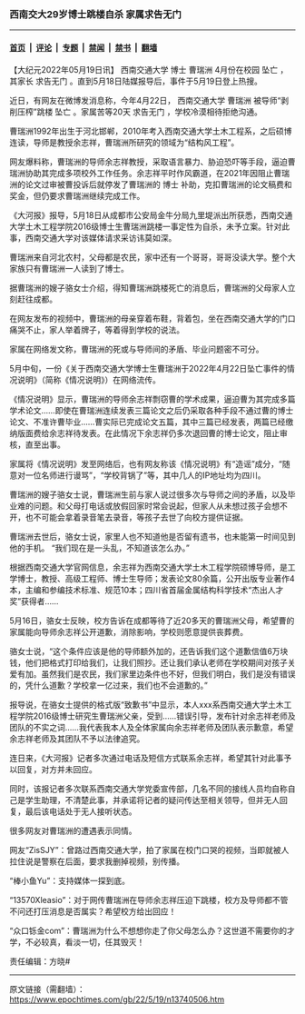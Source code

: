 ### 西南交大29岁博士跳楼自杀 家属求告无门

---

#### [首页](../../../..?n13740506) &nbsp;|&nbsp; [评论](../../../../../epoch-comment?n13740506) &nbsp;|&nbsp; [专题](../../../../../epoch-special?n13740506) &nbsp;|&nbsp; [禁闻](../../../../../epoch-news?n13740506) &nbsp;|&nbsp; [禁书](../../../../../books?n13740506) &nbsp;|&nbsp; [翻墙](https://github.com/gfw-breaker/nogfw/blob/master/README.md?n13740506)


<div class="post_content" id="artbody" itemprop="articleBody">
 <!-- article content begin -->
 <p>
  【大纪元2022年05月19日讯】
  <ok href="https://www.epochtimes.com/gb/tag/%E8%A5%BF%E5%8D%97%E4%BA%A4%E9%80%9A%E5%A4%A7%E5%AD%A6.html">
   西南交通大学
  </ok>
  <ok href="https://www.epochtimes.com/gb/tag/%E5%8D%9A%E5%A3%AB.html">
   博士
  </ok>
  <ok href="https://www.epochtimes.com/gb/tag/%E6%9B%B9%E7%91%9E%E6%B4%B2.html">
   曹瑞洲
  </ok>
  4月份在校园
  <ok href="https://www.epochtimes.com/gb/tag/%E5%9D%A0%E4%BA%A1.html">
   坠亡
  </ok>
  ，其家长
  <ok href="https://www.epochtimes.com/gb/tag/%E6%B1%82%E5%91%8A%E6%97%A0%E9%97%A8.html">
   求告无门
  </ok>
  。直到5月18日陆媒报导后，事件于5月19日登上热搜。
 </p>
 <p>
  近日，有网友在微博发消息称，今年4月22日，
  <ok href="https://www.epochtimes.com/gb/tag/%E8%A5%BF%E5%8D%97%E4%BA%A4%E9%80%9A%E5%A4%A7%E5%AD%A6.html">
   西南交通大学
  </ok>
  <ok href="https://www.epochtimes.com/gb/tag/%E6%9B%B9%E7%91%9E%E6%B4%B2.html">
   曹瑞洲
  </ok>
  被导师“剥削压榨”跳楼
  <ok href="https://www.epochtimes.com/gb/tag/%E5%9D%A0%E4%BA%A1.html">
   坠亡
  </ok>
  。家属苦等20天
  <ok href="https://www.epochtimes.com/gb/tag/%E6%B1%82%E5%91%8A%E6%97%A0%E9%97%A8.html">
   求告无门
  </ok>
  ，学校冷漠相待拒绝沟通。
 </p>
 <p>
  曹瑞洲1992年出生于河北邯郸，2010年考入西南交通大学土木工程系，之后硕博连读，导师是教授余志祥，曹瑞洲所研究的领域为“结构风工程”。
 </p>
 <p>
  网友爆料称，曹瑞洲的导师余志祥教授，采取语言暴力、胁迫恐吓等手段，逼迫曹瑞洲协助其完成多项校外工作任务。余志祥平时作风霸道，在2021年因阻止曹瑞洲的论文过审被曹投诉后就停发了曹瑞洲的
  <ok href="https://www.epochtimes.com/gb/tag/%E5%8D%9A%E5%A3%AB.html">
   博士
  </ok>
  补助，克扣曹瑞洲的论文稿费和奖金，但仍要求曹瑞洲继续完成工作。
 </p>
 <p>
  《大河报》报导，5月18日从成都市公安局金牛分局九里堤派出所获悉，西南交通大学土木工程学院2016级博士生曹瑞洲跳楼一事定性为自杀，未予立案。针对此事，西南交通大学对该媒体请求采访讳莫如深。
 </p>
 <p>
  曹瑞洲来自河北农村，父母都是农民，家中还有一个哥哥，哥哥没读大学。整个大家族只有曹瑞洲一人读到了博士。
 </p>
 <p>
  据曹瑞洲的嫂子骆女士介绍，得知曹瑞洲跳楼死亡的消息后，曹瑞洲的父母家人立刻赶往成都。
 </p>
 <p>
  在网友发布的视频中，曹瑞洲的母亲穿着布鞋，背着包，坐在西南交通大学的门口痛哭不止，家人举着牌子，等着得到学校的说法。
 </p>
 <p>
  家属在网络发文称，曹瑞洲的死或与导师间的矛盾、毕业问题密不可分。
 </p>
 <p>
  5月中旬，一份《关于西南交通大学博士生曹瑞洲于2022年4月22日坠亡事件的情况说明》（简称《情况说明》）在网络流传。
 </p>
 <p>
  《情况说明》显示，曹瑞洲的导师余志祥剽窃曹的学术成果，逼迫曹为其完成多篇学术论文……即使在曹瑞洲连续发表三篇论文之后仍采取各种手段不通过曹的博士论文、不准许曹毕业……曹实际已完成论文五篇，其中三篇已经发表，两篇已经缴纳版面费给余志祥待发表。在此情况下余志祥仍多次退回曹的博士论文，阻止审核，直至出事。
 </p>
 <p>
  家属将《情况说明》发至网络后，也有网友称该《情况说明》有“造谣”成分，“随意对一位名师进行谩骂”，“学校背锅了”等，其中几人的IP地址均为四川。
 </p>
 <p>
  曹瑞洲的嫂子骆女士说，曹瑞洲生前与家人说过很多次与导师之间的矛盾，以及毕业难的问题。和父母打电话或放假回家时常会说起，但家人从未想过孩子会想不开，也不可能会拿着录音笔去录音，等孩子去世了向校方提供证据。
 </p>
 <p>
  曹瑞洲去世后，骆女士说，家里人也不知道他是否留有遗书，也未能第一时间见到他的手机。 “我们现在是一头乱，不知道该怎么办。”
 </p>
 <p>
  根据西南交通大学官网信息，余志祥为西南交通大学土木工程学院硕博导师，是工学博士，教授、高级工程师、博士生导师；发表论文80余篇，公开出版专业著作4本，主编和参编技术标准、规范10本；四川省首届金属结构科学技术“杰出人才奖”获得者……
 </p>
 <p>
  5月16日，骆女士反映，校方告诉在成都等待了近20多天的曹瑞洲父母，希望曹的家属能向导师余志祥公开道歉，消除影响，学校则愿意提供丧葬费。
 </p>
 <p>
  骆女士说，“这个条件应该是他的导师额外加的，还告诉我们这个道歉信值6万块钱，他们把格式打印给我们，让我们照抄。还让我们承认老师在学校期间对孩子关爱有加。虽然我们是农民，我们家里边条件也不好，但我们明白，我们是没有错误的，凭什么道歉？学校拿一亿过来，我们也不会道歉的。”
 </p>
 <p>
  报导说，在骆女士提供的格式版“致歉书”中显示，本人xxx系西南交通大学土木工程学院2016级博士研究生曹瑞洲父亲，受到……错误引导，发布针对余志祥老师及团队的不实之词……我代表我本人及全体家属向余志祥老师及团队表示歉意，希望余志祥老师及其团队不予以法律追究。
 </p>
 <p>
  连日来，《大河报》记者多次通过电话及短信方式联系余志祥，希望其针对此事予以回复，对方并未回应。
 </p>
 <p>
  同时，该报记者多次联系西南交通大学党委宣传部，几名不同的接线人员均自称自己是学生助理，不清楚此事，并承诺将记者的疑问传达至相关领导，但并无人回复，最后该电话处于无人接听状态。
 </p>
 <p>
  很多网友对曹瑞洲的遭遇表示同情。
 </p>
 <p>
  网友“ZisSJY”：曾路过西南交通大学，拍了家属在校门口哭的视频，当即就被人拉住说是警察在后面，要求我删掉视频，别传播。
 </p>
 <p>
  “棒小鱼Yu”：支持媒体一探到底。
 </p>
 <p>
  “13570Xleasio”：对于网传曹瑞洲在导师余志祥压迫下跳楼，校方及导师都不管不问还打压消息是否属实？希望校方给出回应！
 </p>
 <p>
  “众口铄金com”：曹瑞洲为什么不想想你走了你父母怎么办？这世道不需要你的才学，不必较真，看淡一切，任其毁灭！​
 </p>
 <p>
  责任编辑：方晓#
 </p>
 <!-- article content end -->
 <div id="below_article_ad">
 </div>
</div>


---

原文链接（需翻墙）：https://www.epochtimes.com/gb/22/5/19/n13740506.htm